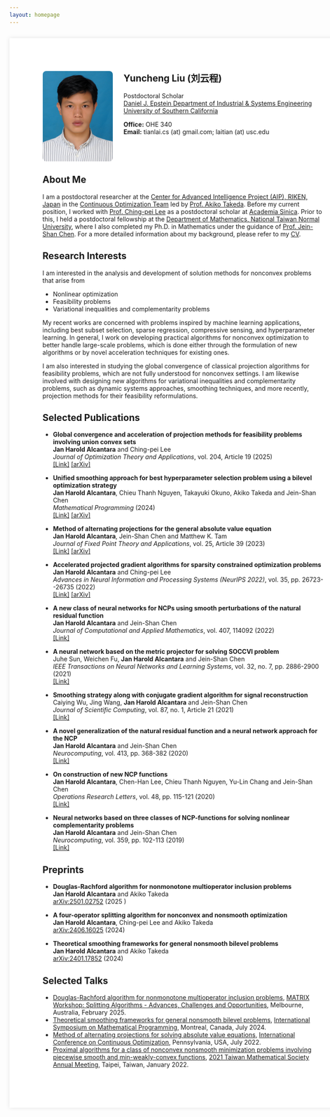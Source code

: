 ```yaml
---
layout: homepage
---
```


<!-- 
  This style block defines the A4 page effect.
  It's placed here to be self-contained within this file.
-->
<style>
  /* Define the styles for our A4 page container */
  .a4-page {
    /* A4 paper dimensions */
    width: 21cm; /* A4 width */
    min-height: 29.7cm; /* A4 height. Use min-height to allow content to grow. */
    
    /* Page margins (padding inside the container) */
    padding: 2cm;
    
    /* Center the page on the screen */
    margin: 2em auto; 
    
    /* Visual appearance of paper */
    background: white;
    box-shadow: 0 0 10px rgba(0, 0, 0, 0.1); /* Subtle shadow to lift it off the page */
    
    /* IMPORTANT: Ensures padding is included in the total width/height */
    box-sizing: border-box; 
  }

  /* Responsive design for small screens (like mobile phones) */
  @media screen and (max-width: 21cm) {
    .a4-page {
      /* On small screens, let the content fill the screen width */
      width: 100%;
      min-height: auto;
      
      /* Remove centering and shadow */
      margin: 0;
      box-shadow: none;
      
      /* Reduce padding for smaller screens */
      padding: 1em;
    }
  }
</style>

<!-- This div wraps all content and applies the .a4-page style -->
<div class="a4-page">

  <!-- 
    This section uses HTML to create a two-column layout for the profile.
    - Left column: Profile picture.
    - Right column: Name, title, and contact information.
  -->
  <div style="display: flex; align-items: flex-start; margin-bottom: 2em;">
    <img src="lyc.jpg" alt="Yuncheng Liu" style="width: 160px; margin-right: 25px; border-radius: 8px;">
    <div style="flex-grow: 1;">
      <h2 style="margin-top: 0;">Yuncheng Liu (刘云程)</h2>
      <p style="margin: 0.5em 0;">
        Postdoctoral Scholar<br>
        <a href="https://ise.usc.edu/">Daniel J. Epstein Department of Industrial & Systems Engineering</a><br>
        <a href="https://www.usc.edu/">University of Southern California</a>
      </p>
      <p style="margin: 1em 0;">
        <strong>Office:</strong> OHE 340<br>
        <strong>Email:</strong> tianlai.cs (at) gmail.com; laitian (at) usc.edu
      </p>
    </div>
  </div>

## About Me

I am a postdoctoral researcher at the [Center for Advanced Intelligence Project (AIP), RIKEN, Japan](https://www.riken.jp/en/research/labs/aip/index.html) in the [Continuous Optimization Team](https://www.riken.jp/en/research/labs/aip/generic_tech/continuous_optimize/) led by [Prof. Akiko Takeda](http://www.or.mist.i.u-tokyo.ac.jp/takeda/index-e.html). Before my current position, I worked with [Prof. Ching-pei Lee](https://leepei.github.io/) as a postdoctoral scholar at [Academia Sinica](https://www.stat.sinica.edu.tw/eng/index.php). Prior to this, I held a postdoctoral fellowship at the [Department of Mathematics, National Taiwan Normal University](https://cantor.math.ntnu.edu.tw/index.php/en/index_en/), where I also completed my Ph.D. in Mathematics under the guidance of [Prof. Jein-Shan Chen](http://math.ntnu.edu.tw/~jschen/index.php?menu=Home). For a more detailed information about my background, please refer to my [CV](https://jhalcantara.github.io/CV_Alcantara_JanHarold.pdf).

## Research Interests

I am interested in the analysis and development of solution methods for nonconvex problems that arise from
- Nonlinear optimization
- Feasibility problems
- Variational inequalities and complementarity problems

My recent works are concerned with problems inspired by machine learning applications, including best subset selection, sparse regression, compressive sensing, and hyperparameter learning. In general, I work on developing practical algorithms for nonconvex optimization to better handle large-scale problems, which is done either through the formulation of new algorithms or by novel acceleration techniques for existing ones. 

I am also interested in studying the global convergence of classical projection algorithms for feasibility problems, which are not fully understood for nonconvex settings. I am likewise involved with designing new algorithms for variational inequalities and complementarity problems, such as dynamic systems approaches, smoothing techniques, and more recently, projection methods for their feasibility reformulations.



## Selected Publications
- **Global convergence and acceleration of projection methods for feasibility problems involving union convex sets** \
 **Jan Harold Alcantara** and Ching-pei Lee \
*Journal of Optimization Theory and Applications*, vol. 204, Article 19 (2025) \
[[Link]](https://link.springer.com/article/10.1007/s10957-024-02580-6) [[arXiv]](https://arxiv.org/abs/2202.10052)

-  **Unified smoothing approach for best hyperparameter selection problem using a bilevel optimization strategy** \
 **Jan Harold Alcantara**, Chieu Thanh Nguyen, Takayuki Okuno, Akiko Takeda and Jein-Shan Chen \
*Mathematical Programming* (2024) \
[[Link]](https://link.springer.com/article/10.1007/s10107-024-02113-z) [[arXiv]](https://arxiv.org/abs/2110.12630)

- **Method of alternating projections for the general absolute value equation** \
 **Jan Harold Alcantara**, Jein-Shan Chen and Matthew K. Tam \
 *Journal of Fixed Point Theory and Applications*, vol. 25, Article 39 (2023)\
 [[Link]](https://link.springer.com/article/10.1007/s11784-022-01026-8) [[arXiv]](https://arxiv.org/abs/2106.03268)
 
- **Accelerated projected gradient algorithms for sparsity constrained optimization problems** \
 **Jan Harold Alcantara** and Ching-pei Lee \
 *Advances in Neural Information and Processing Systems (NeurIPS 2022)*, vol. 35, pp. 26723--26735 (2022) \
[[Link]](https://proceedings.neurips.cc/paper_files/paper/2022/hash/aab3003c922e0fcd2fd2c951fa3c03ad-Abstract-Conference.html) [[arXiv]](http://arxiv.org/abs/2211.02271)

- **A new class of neural networks for NCPs using smooth perturbations of the natural residual function** \
 **Jan Harold Alcantara** and Jein-Shan Chen \
 *Journal of Computational and Applied Mathematics*, vol. 407, 114092 (2022) \
[[Link]](https://www.sciencedirect.com/science/article/abs/pii/S0377042722000061)  

- **A neural network based on the metric projector for solving SOCCVI problem** \
Juhe Sun, Weichen Fu, **Jan Harold Alcantara** and Jein-Shan Chen \
 *IEEE Transactions on Neural Networks and Learning Systems*, vol. 32, no. 7, pp. 2886-2900 (2021)\
[[Link]](https://ieeexplore.ieee.org/document/9159914)

- **Smoothing strategy along with conjugate gradient algorithm for signal reconstruction** \
 Caiying Wu, Jing Wang, **Jan Harold Alcantara** and Jein-Shan Chen \
 *Journal of Scientific Computing*, vol. 87, no. 1, Article 21 (2021) \
[[Link]](https://link.springer.com/article/10.1007/s10915-021-01440-z) 

- **A novel generalization of the natural residual function and a neural network approach for the NCP** \
 **Jan Harold Alcantara** and Jein-Shan Chen \
 *Neurocomputing*, vol. 413, pp. 368-382 (2020) \
[[Link]](https://www.sciencedirect.com/science/article/abs/pii/S092523122031047X)

- **On construction of new NCP functions** \
 **Jan Harold Alcantara**, Chen-Han Lee, Chieu Thanh Nguyen, Yu-Lin Chang and Jein-Shan Chen \
 *Operations Research Letters*, vol. 48, pp. 115-121 (2020) \
[[Link]](https://www.sciencedirect.com/science/article/abs/pii/S0167637720300109) 

- **Neural networks based on three classes of NCP-functions for solving nonlinear complementarity problems** \
 **Jan Harold Alcantara** and Jein-Shan Chen \
 *Neurocomputing*, vol. 359, pp. 102-113 (2019) \
[[Link]](https://www.sciencedirect.com/science/article/abs/pii/S0925231219308021) 


## Preprints

- **Douglas-Rachford algorithm for nonmonotone multioperator inclusion
  problems** \
 **Jan Harold Alcantara** and Akiko Takeda \
[arXiv:2501.02752](https://arxiv.org/abs/2501.02752) (2025	) 

- **A four-operator splitting algorithm for
nonconvex and nonsmooth optimization** \
 **Jan Harold Alcantara**, Ching-pei Lee and Akiko Takeda \
[arXiv:2406.16025](https://arxiv.org/abs/2406.16025) (2024) 


- **Theoretical smoothing frameworks for general nonsmooth bilevel problems** \
 **Jan Harold Alcantara** and Akiko Takeda \
[arXiv:2401.17852](https://arxiv.org/abs/2401.17852) (2024) 



## Selected Talks
- [Douglas-Rachford algorithm for nonmonotone multioperator inclusion problems](https://jhalcantara.github.io/MATRIX_Workshop.pdf), [MATRIX Workshop: Splitting Algorithms - Advances, Challenges and Opportunities](https://www.matrix-inst.org.au/events/splitting-algorithms-advances-challenges-and-opportunities/), Melbourne, Australia, February 2025.
- [Theoretical smoothing frameworks for general nonsmooth bilevel problems](https://jhalcantara.github.io/Bilevel_ValueFunctionSmoothing.pdf), [International Symposium on Mathematical Programming](https://ismp2024.gerad.ca/), Montreal, Canada, July 2024.
- [Method of alternating projections for solving absolute value equations](https://jhalcantara.github.io/MAP_AVE.pdf), [International Conference on Continuous Optimization](https://iccopt2022.lehigh.edu/), Pennsylvania, USA, July 2022.
- [Proximal algorithms for a class of nonconvex nonsmooth minimization problems involving piecewise smooth and min-weakly-convex functions](https://jhalcantara.github.io/Prox_Algorithms_Min_Convex.pdf), [2021 Taiwan Mathematical Society Annual Meeting](https://www.math.sinica.edu.tw/www/file_upload/conference/2021TMS/eng/index.html), Taipei, Taiwan, January 2022.
